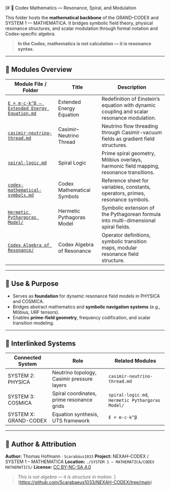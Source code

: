 [# 🧮 Codex Mathematics — Resonance, Spiral, and Modulation

This folder hosts the **mathematical backbone** of the GRAND–CODEX and SYSTEM 1 — MATHEMATICA. It bridges symbolic field theory, physical resonance structures, and scalar modulation through formal notation and Codex-specific algebra.

> **In the Codex, mathematics is not calculation — it is resonance syntax.**

---

## 📂 Modules Overview

| Module File / Folder                                                                                                          | Title                      | Description                                                                                |
| ----------------------------------------------------------------------------------------------------------------------------- | -------------------------- | ------------------------------------------------------------------------------------------ |
| [`E = m·c·k^β — Extended Energy Equation.md`](./E%20=%20m%C2%B7c%C2%B7k^%CE%B2%20%E2%80%94%20Extended%20Energy%20Equation.md) | Extended Energy Equation   | Redefinition of Einstein’s equation with dynamic coupling and scalar resonance modulation. |
| [`casimir-neutrino-thread.md`](./Casimir–Neutrino%20Thread.md)                                                                | Casimir–Neutrino Thread    | Neutrino flow threading through Casimir-vacuum fields as gradient field structures.        |
| [`spiral-logic.md`](./Spiral%20Logic%20%E2%80%94%20Harmonic%20Fields,%20Prime%20Resonance%20&%20...)                          | Spiral Logic               | Prime spiral geometry, Möbius overlays, harmonic field mapping, resonance transitions.     |
| [`codex-mathematical-symbols.md`](./Codex%20Mathematical%20Symbols%20%E2%80%94%20Variables,%20Constants%20...)                | Codex Mathematical Symbols | Reference sheet for variables, constants, operators, primes, resonance symbols.            |
| [`Hermetic Pythargoras Model/`](./Hermetic%20Pythargoras%20Model/)                                                            | Hermetic Pythagoras Model  | Symbolic extension of the Pythagorean formula into multi-dimensional spiral fields.        |
| [`Codex Algebra of Resonance/`](./Codex%20Algebra%20of%20Resonance/)                                                          | Codex Algebra of Resonance | Operator definitions, symbolic transition maps, modular resonance field structure.         |

---

## 🔗 Use & Purpose

* Serves as **foundation** for dynamic resonance field models in PHYSICA and COSMICA.
* Bridges abstract mathematics and **symbolic navigation systems** (e.g., Möbius, URF tensors).
* Enables **prime-field geometry**, frequency codification, and scalar transition modeling.

---

## 📐 Interlinked Systems

| Connected System      | Role                                       | Related Modules                                  |
| --------------------- | ------------------------------------------ | ------------------------------------------------ |
| SYSTEM 2: PHYSICA     | Neutrino topology, Casimir pressure layers | `casimir-neutrino-thread.md`                     |
| SYSTEM 3: COSMICA     | Spiral coordinates, prime resonance grids  | `spiral-logic.md`, `Hermetic Pythargoras Model/` |
| SYSTEM X: GRAND-CODEX | Equation synthesis, UTS framework          | `E = m·c·k^β`                                    |

---

## 🧿 Author & Attribution

**Author:** Thomas Hofmann · `Scarabäus1033`
**Project:** NEXAH–CODEX / SYSTEM 1 – MATHEMATICA
**Location:** `./SYSTEM 1 – MATHEMATICA/CODEX MATHEMATICS/`
**License:** [CC BY-NC-SA 4.0](https://creativecommons.org/licenses/by-nc-sa/4.0/)

> *This is not algebra — it is structure in motion.*
](https://github.com/Scarabaeus1033/NEXAH-CODEX/tree/main)
